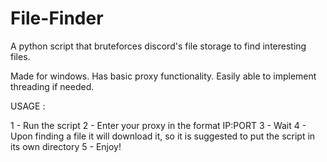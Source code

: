 # File-Finder
A python script that bruteforces discord's file storage to find interesting files.

Made for windows.
Has basic proxy functionality.
Easily able to implement threading if needed.

USAGE : 

1 - Run the script
2 - Enter your proxy in the format IP:PORT
3 - Wait
4 - Upon finding a file it will download it, so it is suggested to put the script in its own directory
5 - Enjoy!
